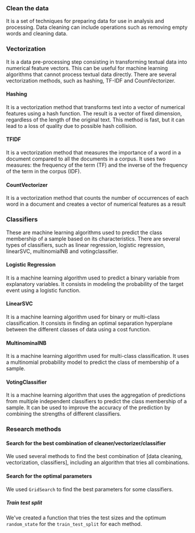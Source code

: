 <h3>Clean the data</h3>
<p>It is a set of techniques for preparing data for use in analysis and processing. Data cleaning can include operations such as removing empty words and cleaning data.</p>
<h3>Vectorization</h3>
<p>It is a data pre-processing step consisting in transforming textual data into numerical feature vectors. This can be useful for machine learning algorithms that cannot process textual data directly. There are several vectorization methods, such as hashing, TF-IDF and CountVectorizer.</p>
<h4>Hashing</h4>
<p>It is a vectorization method that transforms text into a vector of numerical features using a hash function. The result is a vector of fixed dimension, regardless of the length of the original text. This method is fast, but it can lead to a loss of quality due to possible hash collision.</p>
<h4>TFIDF</h4>
<p>It is a vectorization method that measures the importance of a word in a document compared to all the documents in a corpus. It uses two measures: the frequency of the term (TF) and the inverse of the frequency of the term in the corpus (IDF).</p>
<h4>CountVectorizer</h4>
<p>It is a vectorization method that counts the number of occurrences of each word in a document and creates a vector of numerical features as a result</p>
<h3>Classifiers</h3>
<p>These are machine learning algorithms used to predict the class membership of a sample based on its characteristics. There are several types of classifiers, such as linear regression, logistic regression, linearSVC, multinomialNB and votingclassifier.</p>
<h4>Logistic Regression</h4>
<p>It is a machine learning algorithm used to predict a binary variable from explanatory variables. It consists in modeling the probability of the target event using a logistic function.</p>
<h4>LinearSVC</h4>
<p>It is a machine learning algorithm used for binary or multi-class classification. It consists in finding an optimal separation hyperplane between the different classes of data using a cost function.</p>
<h4>MultinominalNB</h4>
<p>It is a machine learning algorithm used for multi-class classification. It uses a multinomial probability model to predict the class of membership of a sample.</p>
<h4>VotingClassifier</h4>
<p>It is a machine learning algorithm that uses the aggregation of predictions from multiple independent classifiers to predict the class membership of a sample. It can be used to improve the accuracy of the prediction by combining the strengths of different classifiers.</p>

<h3>Research methods</h3>
<h4>Search for the best combination of cleaner/vectorizer/classifier</h4>
<p>We used several methods to find the best combination of [data cleaning, vectorization, classifiers], including an algorithm that tries all combinations.</p>
<h4>Search for the optimal parameters</h4>
<p>We used <code>GridSearch</code> to find the best parameters for some classifiers.</p>
<h5>Train test split</h5>
<p>We've created a function that tries the test sizes and the optimum <code>random_state</code> for the <code>train_test_split</code> for each method.</p>